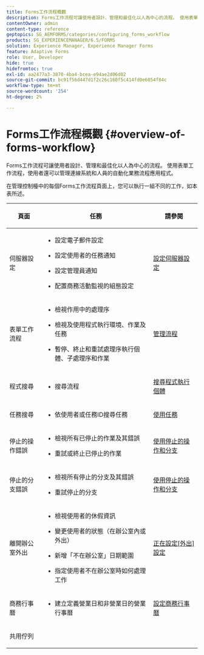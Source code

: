 ```yaml
---
title: Forms工作流程概觀
description: Forms工作流程可讓使用者設計、管理和最佳化以人為中心的流程。 使用表單工作流程，使用者還可以管理連線系統和人員的自動化業務流程應用程式。
contentOwner: admin
content-type: reference
geptopics: SG_AEMFORMS/categories/configuring_forms_workflow
products: SG_EXPERIENCEMANAGER/6.5/FORMS
solution: Experience Manager, Experience Manager Forms
feature: Adaptive Forms
role: User, Developer
hide: true
hidefromtoc: true
exl-id: aa2477a3-3870-4ba4-bcea-e94ae2d06d02
source-git-commit: bc91f56d447d1f2c26c160f5c414fd0e6054f84c
workflow-type: tm+mt
source-wordcount: '254'
ht-degree: 2%

---
```


# Forms工作流程概觀 {#overview-of-forms-workflow}

Forms工作流程可讓使用者設計、管理和最佳化以人為中心的流程。 使用表單工作流程，使用者還可以管理連線系統和人員的自動化業務流程應用程式。

在管理控制檯中的每個Forms工作流程頁面上，您可以執行一組不同的工作，如本表所述。

<table>
 <thead>
  <tr>
   <th><p>頁面</p></th>
   <th><p>任務</p></th>
   <th><p>請參閱</p></th>
  </tr>
 </thead>
 <tbody>
  <tr>
   <td><p>伺服器設定</p></td>
   <td>
    <ul>
     <li><p>設定電子郵件設定</p></li>
     <li><p>設定使用者的任務通知</p></li>
     <li><p>設定管理員通知</p></li>
     <li><p>配置商務活動監視的組態設定 </p></li>
    </ul></td>
   <td><p><a href="/help/forms/using/admin-help/configuring-server-settings.md#configuring-server-settings">設定伺服器設定</a></p></td>
  </tr>
  <tr>
   <td><p>表單工作流程</p></td>
   <td>
    <ul>
     <li><p>檢視作用中的處理序</p></li>
     <li><p>檢視及使用程式執行環境、作業及任務</p></li>
     <li><p>暫停、終止和重試處理序執行個體、子處理序和作業</p></li>
    </ul></td>
   <td><p><a href="/help/forms/using/admin-help/processes.md#managing-processes">管理流程</a></p></td>
  </tr>
  <tr>
   <td><p>程式搜尋</p></td>
   <td>
    <ul>
     <li><p>搜尋流程</p></li>
    </ul></td>
   <td><p><a href="/help/forms/using/admin-help/searching-process-instances.md#searching-for-process-instances">搜尋程式執行個體</a></p></td>
  </tr>
  <tr>
   <td><p>任務搜尋</p></td>
   <td>
    <ul>
     <li><p>依使用者或任務ID搜尋任務</p></li>
    </ul></td>
   <td><p><a href="/help/forms/using/admin-help/tasks.md#working-with-tasks">使用任務</a></p></td>
  </tr>
  <tr>
   <td><p>停止的操作錯誤</p></td>
   <td>
    <ul>
     <li><p>檢視所有已停止的作業及其錯誤</p></li>
     <li><p>重試或終止已停止的作業</p></li>
    </ul></td>
   <td><p><a href="/help/forms/using/admin-help/stalled-operations-branches.md#working-with-stalled-operations-and-branches">使用停止的操作和分支</a></p></td>
  </tr>
  <tr>
   <td><p>停止的分支錯誤</p></td>
   <td>
    <ul>
     <li><p>檢視所有停止的分支及其錯誤</p></li>
     <li><p>重試停止的分支</p></li>
    </ul></td>
   <td><p><a href="/help/forms/using/admin-help/stalled-operations-branches.md#working-with-stalled-operations-and-branches">使用停止的操作和分支</a></p></td>
  </tr>
  <tr>
   <td><p>離開辦公室外出</p></td>
   <td>
    <ul>
     <li><p>檢視使用者的休假資訊</p></li>
     <li><p>變更使用者的狀態（在辦公室內或外出）</p></li>
     <li><p>新增「不在辦公室」日期範圍 </p></li>
     <li><p>指定使用者不在辦公室時如何處理工作</p></li>
    </ul></td>
   <td><p><a href="/help/forms/using/admin-help/configuring-out-office-settings.md#configuring-out-of-office-settings">正在設定[外出]設定</a></p></td>
  </tr>
  <tr>
   <td><p>商務行事曆</p></td>
   <td>
    <ul>
     <li><p>建立定義營業日和非營業日的營業行事曆</p></li>
    </ul></td>
   <td><p><a href="/help/forms/using/admin-help/configuring-business-calendars.md#configuring-business-calendars">設定商務行事曆</a></p></td>
  </tr>
  <tr>
   <td><p>共用佇列</p></td>
   <td><p></p></td>
   <td><p></p></td>
  </tr>
 </tbody>
</table>
